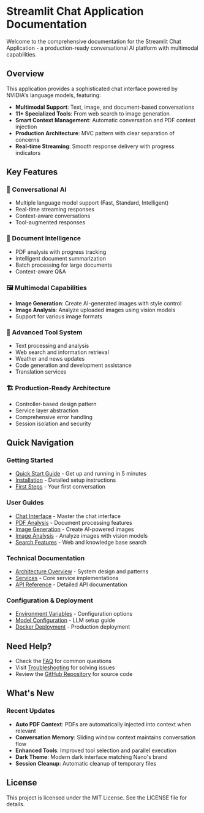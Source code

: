# Streamlit Chat Application Documentation

Welcome to the comprehensive documentation for the Streamlit Chat Application - a production-ready conversational AI platform with multimodal capabilities.

## Overview

This application provides a sophisticated chat interface powered by NVIDIA's language models, featuring:

- **Multimodal Support**: Text, image, and document-based conversations
- **11+ Specialized Tools**: From web search to image generation
- **Smart Context Management**: Automatic conversation and PDF context injection
- **Production Architecture**: MVC pattern with clear separation of concerns
- **Real-time Streaming**: Smooth response delivery with progress indicators

## Key Features

### 🤖 Conversational AI
- Multiple language model support (Fast, Standard, Intelligent)
- Real-time streaming responses
- Context-aware conversations
- Tool-augmented responses

### 📄 Document Intelligence
- PDF analysis with progress tracking
- Intelligent document summarization
- Batch processing for large documents
- Context-aware Q&A

### 🖼️ Multimodal Capabilities
- **Image Generation**: Create AI-generated images with style control
- **Image Analysis**: Analyze uploaded images using vision models
- Support for various image formats

### 🔧 Advanced Tool System
- Text processing and analysis
- Web search and information retrieval
- Weather and news updates
- Code generation and development assistance
- Translation services

### 🏗️ Production-Ready Architecture
- Controller-based design pattern
- Service layer abstraction
- Comprehensive error handling
- Session isolation and security

## Quick Navigation

### Getting Started
- [Quick Start Guide](getting-started/quickstart.md) - Get up and running in 5 minutes
- [Installation](getting-started/installation.md) - Detailed setup instructions
- [First Steps](getting-started/first-steps.md) - Your first conversation

### User Guides
- [Chat Interface](user-guide/chat-interface.md) - Master the chat interface
- [PDF Analysis](user-guide/pdf-analysis.md) - Document processing features
- [Image Generation](user-guide/image-generation.md) - Create AI-powered images
- [Image Analysis](user-guide/image-upload-vlm.md) - Analyze images with vision models
- [Search Features](user-guide/search-features.md) - Web and knowledge base search

### Technical Documentation
- [Architecture Overview](architecture/overview.md) - System design and patterns
- [Services](architecture/services.md) - Core service implementations
- [API Reference](api/services.md) - Detailed API documentation

### Configuration & Deployment
- [Environment Variables](configuration/environment.md) - Configuration options
- [Model Configuration](configuration/models.md) - LLM setup guide
- [Docker Deployment](deployment/docker.md) - Production deployment

## Need Help?

- Check the [FAQ](faq.md) for common questions
- Visit [Troubleshooting](troubleshooting.md) for solving issues
- Review the [GitHub Repository](https://github.com/tuttlebr/streamlit-chatbot) for source code

## What's New

### Recent Updates

- **Auto PDF Context**: PDFs are automatically injected into context when relevant
- **Conversation Memory**: Sliding window context maintains conversation flow
- **Enhanced Tools**: Improved tool selection and parallel execution
- **Dark Theme**: Modern dark interface matching Nano's brand
- **Session Cleanup**: Automatic cleanup of temporary files

## License

This project is licensed under the MIT License. See the LICENSE file for details.
